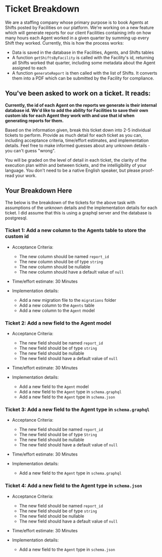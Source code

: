 # Ticket Breakdown
We are a staffing company whose primary purpose is to book Agents at Shifts posted by Facilities on our platform. We're working on a new feature which will generate reports for our client Facilities containing info on how many hours each Agent worked in a given quarter by summing up every Shift they worked. Currently, this is how the process works:

- Data is saved in the database in the Facilities, Agents, and Shifts tables
- A function `getShiftsByFacility` is called with the Facility's id, returning all Shifts worked that quarter, including some metadata about the Agent assigned to each
- A function `generateReport` is then called with the list of Shifts. It converts them into a PDF which can be submitted by the Facility for compliance.

## You've been asked to work on a ticket. It reads:

**Currently, the id of each Agent on the reports we generate is their internal database id. We'd like to add the ability for Facilities to save their own custom ids for each Agent they work with and use that id when generating reports for them.**


Based on the information given, break this ticket down into 2-5 individual tickets to perform. Provide as much detail for each ticket as you can, including acceptance criteria, time/effort estimates, and implementation details. Feel free to make informed guesses about any unknown details - you can't guess "wrong".


You will be graded on the level of detail in each ticket, the clarity of the execution plan within and between tickets, and the intelligibility of your language. You don't need to be a native English speaker, but please proof-read your work.

## Your Breakdown Here

 The below is the breakdown of the tickets for the above task with assumptions of the unknown details and the implementation details for each ticket. I did assume that this is using a graphql server and the database is postgresql.

### Ticket 1: Add a new column to the Agents table to store the custom id

- Acceptance Criteria:
  - The new column should be named `report_id`
  - The new column should be of type `string`
  - The new column should be nullable
  - The new column should have a default value of `null`

- Time/effort estimate: 30 Minutes

- Implementation details:
  - Add a new migration file to the `migrations` folder
  - Add a new column to the `Agents` table
  - Add a new column to the `Agent` model

### Ticket 2: Add a new field to the Agent model

- Acceptance Criteria:
  - The new field should be named `report_id`
  - The new field should be of type `string`
  - The new field should be nullable
  - The new field should have a default value of `null`

- Time/effort estimate: 30 Minutes

- Implementation details:
  - Add a new field to the `Agent` model
  - Add a new field to the `Agent` type in `schema.graphql`
  - Add a new field to the `Agent` type in `schema.json`

### Ticket 3: Add a new field to the Agent type in `schema.graphql`

- Acceptance Criteria:
  - The new field should be named `report_id`
  - The new field should be of type `String`
  - The new field should be nullable
  - The new field should have a default value of `null`

- Time/effort estimate: 30 Minutes

- Implementation details:
  - Add a new field to the `Agent` type in `schema.graphql`

### Ticket 4: Add a new field to the Agent type in `schema.json`

- Acceptance Criteria:
  - The new field should be named `report_id`
  - The new field should be of type `string`
  - The new field should be nullable
  - The new field should have a default value of `null`

- Time/effort estimate: 30 Minutes

- Implementation details:
  - Add a new field to the `Agent` type in `schema.json`